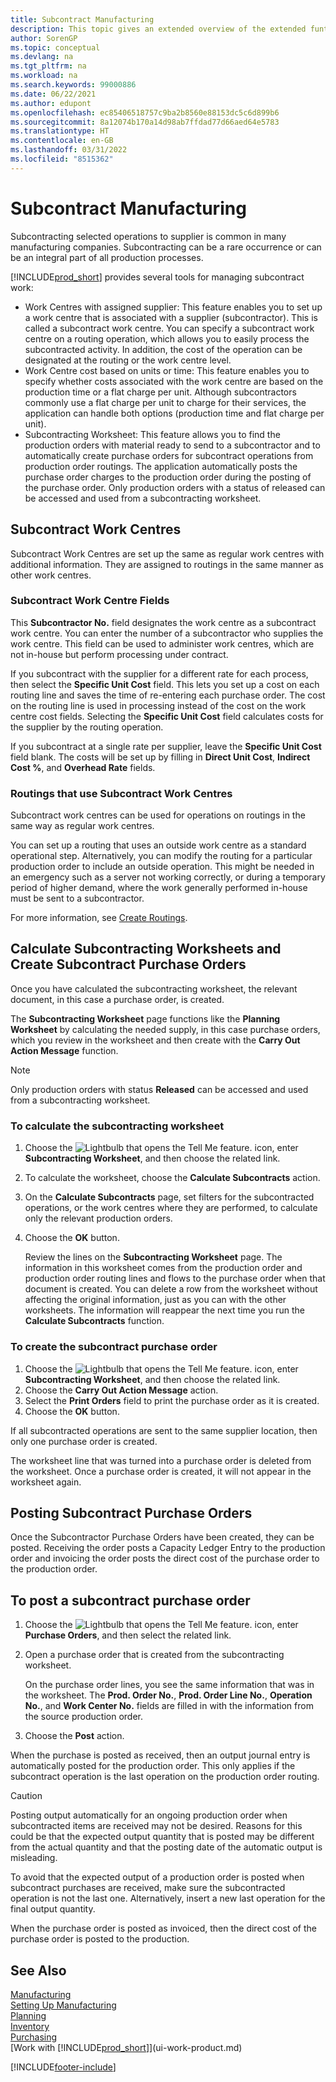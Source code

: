 ```yaml
---
title: Subcontract Manufacturing
description: This topic gives an extended overview of the extended funtionality of subcontracting in Business Central including work centre fields and routing.
author: SorenGP
ms.topic: conceptual
ms.devlang: na
ms.tgt_pltfrm: na
ms.workload: na
ms.search.keywords: 99000886
ms.date: 06/22/2021
ms.author: edupont
ms.openlocfilehash: ec85406518757c9ba2b8560e88153dc5c6d899b6
ms.sourcegitcommit: 8a12074b170a14d98ab7ffdad77d66aed64e5783
ms.translationtype: HT
ms.contentlocale: en-GB
ms.lasthandoff: 03/31/2022
ms.locfileid: "8515362"
---
```

# <a name="subcontract-manufacturing"></a>Subcontract Manufacturing

Subcontracting selected operations to supplier is common in many manufacturing companies. Subcontracting can be a rare occurrence or can be an integral part of all production processes.

[!INCLUDE[prod_short](includes/prod_short.md)] provides several tools for managing subcontract work:  

- Work Centres with assigned supplier: This feature enables you to set up a work centre that is associated with a supplier (subcontractor). This is called a subcontract work centre. You can specify a subcontract work centre on a routing operation, which allows you to easily process the subcontracted activity. In addition, the cost of the operation can be designated at the routing or the work centre level.  
- Work Centre cost based on units or time: This feature enables you to specify whether costs associated with the work centre are based on the production time or a flat charge per unit. Although subcontractors commonly use a flat charge per unit to charge for their services, the application can handle both options (production time and flat charge per unit).  
- Subcontracting Worksheet: This feature allows you to find the production orders with material ready to send to a subcontractor and to automatically create purchase orders for subcontract operations from production order routings. The application automatically posts the purchase order charges to the production order during the posting of the purchase order. Only production orders with a status of released can be accessed and used from a subcontracting worksheet.  

## <a name="subcontract-work-centers"></a>Subcontract Work Centres  
Subcontract Work Centres are set up the same as regular work centres with additional information. They are assigned to routings in the same manner as other work centres.  

### <a name="subcontract-work-center-fields"></a>Subcontract Work Centre Fields  
This **Subcontractor No.** field designates the work centre as a subcontract work centre. You can enter the number of a subcontractor who supplies the work centre. This field can be used to administer work centres, which are not in-house but perform processing under contract.  

If you subcontract with the supplier for a different rate for each process, then select the **Specific Unit Cost** field. This lets you set up a cost on each routing line and saves the time of re-entering each purchase order. The cost on the routing line is used in processing instead of the cost on the work centre cost fields. Selecting the **Specific Unit Cost** field calculates costs for the supplier by the routing operation.  

If you subcontract at a single rate per supplier, leave the **Specific Unit Cost** field blank. The costs will be set up by filling in **Direct Unit Cost**, **Indirect Cost %**, and **Overhead Rate** fields.  

### <a name="routings-that-use-subcontract-work-centers"></a>Routings that use Subcontract Work Centres  
Subcontract work centres can be used for operations on routings in the same way as regular work centres.  

You can set up a routing that uses an outside work centre as a standard operational step. Alternatively, you can modify the routing for a particular production order to include an outside operation. This might be needed in an emergency such as a server not working correctly, or during a temporary period of higher demand, where the work generally performed in-house must be sent to a subcontractor.  

For more information, see [Create Routings](production-how-to-create-routings.md).  

## <a name="calculate-subcontracting-worksheets-and-create-subcontract-purchase-orders"></a>Calculate Subcontracting Worksheets and Create Subcontract Purchase Orders  
Once you have calculated the subcontracting worksheet, the relevant document, in this case a purchase order, is created.  

The **Subcontracting Worksheet** page functions like the **Planning Worksheet** by calculating the needed supply, in this case purchase orders, which you review in the worksheet and then create with the **Carry Out Action Message** function.  

> [!NOTE]  
>  Only production orders with status **Released** can be accessed and used from a subcontracting worksheet.  

### <a name="to-calculate-the-subcontracting-worksheet"></a>To calculate the subcontracting worksheet  
1.  Choose the ![Lightbulb that opens the Tell Me feature.](media/ui-search/search_small.png "Tell me what you want to do") icon, enter **Subcontracting Worksheet**, and then choose the related link.  
2.  To calculate the worksheet, choose the **Calculate Subcontracts** action.  
3.  On the **Calculate Subcontracts** page, set filters for the subcontracted operations, or the work centres where they are performed, to calculate only the relevant production orders.  
4.  Choose the **OK** button.  

    Review the lines on the **Subcontracting Worksheet** page. The information in this worksheet comes from the production order and production order routing lines and flows to the purchase order when that document is created. You can delete a row from the worksheet without affecting the original information, just as you can with the other worksheets. The information will reappear the next time you run the **Calculate Subcontracts** function.  

### <a name="to-create-the-subcontract-purchase-order"></a>To create the subcontract purchase order  
1.  Choose the ![Lightbulb that opens the Tell Me feature.](media/ui-search/search_small.png "Tell me what you want to do") icon, enter **Subcontracting Worksheet**, and then choose the related link.  
2.  Choose the **Carry Out Action Message** action.  
3.  Select the **Print Orders** field to print the purchase order as it is created.  
4.  Choose the **OK** button.  

If all subcontracted operations are sent to the same supplier location, then only one purchase order is created.  

The worksheet line that was turned into a purchase order is deleted from the worksheet. Once a purchase order is created, it will not appear in the worksheet again.  

## <a name="posting-subcontract-purchase-orders"></a>Posting Subcontract Purchase Orders  
Once the Subcontractor Purchase Orders have been created, they can be posted. Receiving the order posts a Capacity Ledger Entry to the production order and invoicing the order posts the direct cost of the purchase order to the production order.  

## <a name="to-post-a-subcontract-purchase-order"></a>To post a subcontract purchase order  
1.  Choose the ![Lightbulb that opens the Tell Me feature.](media/ui-search/search_small.png "Tell me what you want to do") icon, enter **Purchase Orders**, and then select the related link.  
2.  Open a purchase order that is created from the subcontracting worksheet.  

    On the purchase order lines, you see the same information that was in the worksheet. The **Prod. Order No.**, **Prod. Order Line No.**, **Operation No.**, and **Work Center No.** fields are filled in with the information from the source production order.  

3.  Choose the **Post** action.  

When the purchase is posted as received, then an output journal entry is automatically posted for the production order. This only applies if the subcontract operation is the last operation on the production order routing.  

> [!CAUTION]  
>  Posting output automatically for an ongoing production order when subcontracted items are received may not be desired. Reasons for this could be that the expected output quantity that is posted may be different from the actual quantity and that the posting date of the automatic output is misleading.  
>   
>  To avoid that the expected output of a production order is posted when subcontract purchases are received, make sure the subcontracted operation is not the last one. Alternatively, insert a new last operation for the final output quantity.  

When the purchase order is posted as invoiced, then the direct cost of the purchase order is posted to the production.  

## <a name="see-also"></a>See Also  
[Manufacturing](production-manage-manufacturing.md)    
[Setting Up Manufacturing](production-configure-production-processes.md)  
[Planning](production-planning.md)      
[Inventory](inventory-manage-inventory.md)  
[Purchasing](purchasing-manage-purchasing.md)  
[Work with [!INCLUDE[prod_short](includes/prod_short.md)]](ui-work-product.md)


[!INCLUDE[footer-include](includes/footer-banner.md)]